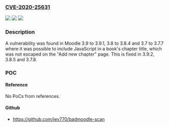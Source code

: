 ### [CVE-2020-25631](https://cve.mitre.org/cgi-bin/cvename.cgi?name=CVE-2020-25631)
![](https://img.shields.io/static/v1?label=Product&message=Moodle&color=blue)
![](https://img.shields.io/static/v1?label=Version&message=3.9%20to%203.9.1%2C%203.8%20to%203.8.4%20and%203.7%20to%203.7.7%20&color=brightgreen)
![](https://img.shields.io/static/v1?label=Vulnerability&message=CWE-79&color=brightgreen)

### Description

A vulnerability was found in Moodle 3.9 to 3.9.1, 3.8 to 3.8.4 and 3.7 to 3.7.7 where it was possible to include JavaScript in a book's chapter title, which was not escaped on the "Add new chapter" page. This is fixed in 3.9.2, 3.8.5 and 3.7.8.

### POC

#### Reference
No PoCs from references.

#### Github
- https://github.com/jev770/badmoodle-scan

